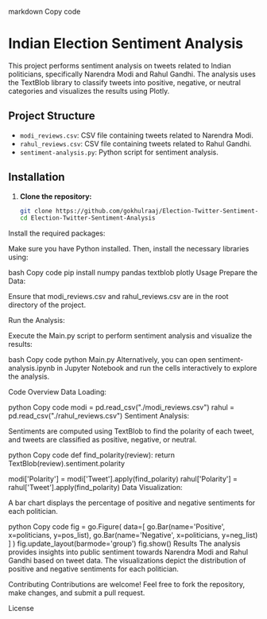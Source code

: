 markdown
Copy code
# Indian Election Sentiment Analysis

This project performs sentiment analysis on tweets related to Indian politicians, specifically Narendra Modi and Rahul Gandhi. The analysis uses the TextBlob library to classify tweets into positive, negative, or neutral categories and visualizes the results using Plotly.

## Project Structure

- `modi_reviews.csv`: CSV file containing tweets related to Narendra Modi.
- `rahul_reviews.csv`: CSV file containing tweets related to Rahul Gandhi.
- `sentiment-analysis.py`: Python script for sentiment analysis.

## Installation

1. **Clone the repository:**

   ```bash
   git clone https://github.com/gokhulraaj/Election-Twitter-Sentiment-Analysis.git
   cd Election-Twitter-Sentiment-Analysis
Install the required packages:

Make sure you have Python installed. Then, install the necessary libraries using:

bash
Copy code
pip install numpy pandas textblob plotly
Usage
Prepare the Data:

Ensure that modi_reviews.csv and rahul_reviews.csv are in the root directory of the project.

Run the Analysis:

Execute the Main.py script to perform sentiment analysis and visualize the results:

bash
Copy code
python Main.py
Alternatively, you can open sentiment-analysis.ipynb in Jupyter Notebook and run the cells interactively to explore the analysis.

Code Overview
Data Loading:

python
Copy code
modi = pd.read_csv("./modi_reviews.csv")
rahul = pd.read_csv("./rahul_reviews.csv")
Sentiment Analysis:

Sentiments are computed using TextBlob to find the polarity of each tweet, and tweets are classified as positive, negative, or neutral.

python
Copy code
def find_polarity(review):
    return TextBlob(review).sentiment.polarity

modi['Polarity'] = modi['Tweet'].apply(find_polarity)
rahul['Polarity'] = rahul['Tweet'].apply(find_polarity)
Data Visualization:

A bar chart displays the percentage of positive and negative sentiments for each politician.

python
Copy code
fig = go.Figure(
    data=[
        go.Bar(name='Positive', x=politicians, y=pos_list),
        go.Bar(name='Negative', x=politicians, y=neg_list)
    ]
)
fig.update_layout(barmode='group')
fig.show()
Results
The analysis provides insights into public sentiment towards Narendra Modi and Rahul Gandhi based on tweet data. The visualizations depict the distribution of positive and negative sentiments for each politician.

Contributing
Contributions are welcome! Feel free to fork the repository, make changes, and submit a pull request.

License
